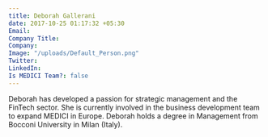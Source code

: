 ```yaml
---
title: Deborah Gallerani
date: 2017-10-25 01:17:32 +05:30
Email: 
Company Title: 
Company: 
Image: "/uploads/Default_Person.png"
Twitter: 
LinkedIn: 
Is MEDICI Team?: false
---
```


Deborah has developed a passion for strategic management and the FinTech sector. She is currently involved in the business development team to expand MEDICI in Europe. Deborah holds a degree in Management from Bocconi University in Milan (Italy).
